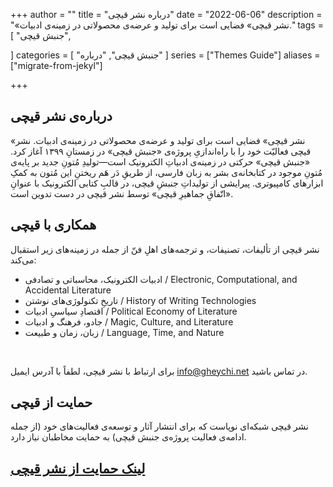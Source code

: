 +++
author = ""
title = "درباره نشر قیچی"
date = "2022-06-06"
description = "«نشر قیچی» فضایی است برای تولید و عرضه‌ی محصولاتی در زمینه‌ی ادبیات."
tags = [
    "جنبش قیچی",


]
categories = [
    "جنبش قیچی",
    "درباره"
]
series = ["Themes Guide"]
aliases = ["migrate-from-jekyl"]

+++

## درباره‌ی نشر قیچی

«نشر قیچی» فضایی است برای تولید و عرضه‌ی محصولاتی در زمینه‌ی ادبیات.
نشر قیچی فعالیّت خود را با راه‌اندازیِ پروژه‌ی «جنبش قیچی» در زمستانِ ۱۳۹۹ آغاز کرد. «جنبش قیچی» حرکتی در زمینه‌ی ادبیاتِ الکترونیک است—تولیدِ مُتونِ جدید بر پایه‌ی مُتونِ موجود در کتابخانه‌ی بشر به زبان فارسی، از طریقِ دَر هَم ریختنِ این مُتون به کمکِ ابزارهای کامپیوتری. پیرایشی از تولیداتِ جنبشِ قیچی، در قالبِ کتابی الکترونیک با عنوانِ «اتّفاقِ جماهیرِ قیچی» توسط نشر قیچی در دست تدوین است.
 
## همکاری با قیچی

نشر قیچی از تألیفات، تصنیفات، و ترجمه‌های اهلِ فنّ از جمله در زمینه‌های زیر استقبال می‌کند:
- ادبیات الکترونیک، محاسباتی و تصادفی / Electronic, Computational, and Accidental Literature
- تاریخِ تکنولوژی‌های نوشتن / History of Writing Technologies
- اقتصادِ سیاسیِ ادبیات / Political Economy of Literature
- جادو، فرهنگ و ادبیات / Magic, Culture, and Literature
- زبان، زمان و طبیعت / Language, Time, and Nature

</br>

برای ارتباط با نشر قیچی، لطفاً با آدرس ایمیل info@gheychi.net در تماس باشید.


## حمایت از قیچی

نشر قیچی شبکه‌ای نوپاست که برای انتشار آثار و توسعه‌ی فعالیت‌های خود (از جمله ادامه‌ی فعالیت پروژه‌ی جنبش قیچی) به حمایت مخاطبان نیاز دارد.

##  [لینک حمایت از نشر قیچی](https://www.paypal.com/donate/?hosted_button_id=9TTEZWK4DGFNJ)



